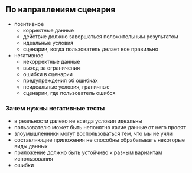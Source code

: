 ## По направлениям сценария
- позитивное
  - корректные данные
  - действие должно завершаться положительным результатом
  - идеальные условия
  - сценарии, когда пользователь делает все правильно
- негативное
  - некорректные данные
  - выход за ограничения
  - ошибки в сценарии
  - предупреждения об ошибках
  - неидеальные условия, граничные
  - сценарии, где пользователь ошибся

### Зачем нужны негативные тесты
- в реальности далеко не всегда условия идеальны
- пользователю может быть непонятно какие данные от него просят
- злоумышленники могут воспользоваться тем, что мы не учли
- составляющие приложения не способны обрабатывать некоторые виды данных
- приложение должно быть устойчиво к разным вариантам использования
- ошибки
